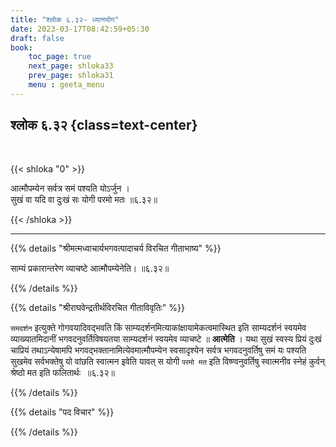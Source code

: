 ```yaml
---
title: "श्लोक ६.३२- ध्यानयोग"
date: 2023-03-17T08:42:59+05:30
draft: false
book:
    toc_page: true
    next_page: shloka33
    prev_page: shloka31
    menu : geeta_menu
---
```




## श्लोक ६.३२ {class=text-center}

<br/>

{{< shloka  "0"  >}}

आत्मौपम्येन सर्वत्र समं पश्यति योऽर्जुन ।  
सुखं वा यदि वा दुःखं सः योगी परमो मतः ॥६.३२॥

{{< /shloka >}}

---


{{% details "श्रीमत्मध्वाचार्यभगवत्पादाचर्य विरचित  गीताभाष्य" %}}

साम्यं प्रकारान्तरेण व्याचष्टे आत्मौपम्येनेति।  ॥६.३२॥

{{% /details %}}



{{% details "श्रीराघवेन्द्रतीर्थविरचित गीताविवृतिः" %}}

`समदर्शन` इत्युक्ते गोगवयादिवद्भवति किं 
साम्यदर्शनमित्याकांक्षायामेकत्वमास्थित इति साम्यदर्शनं स्वयमेव 
व्याख्यातमिदानीं भगवदनुवर्तिविषयतया साम्यदर्शनं स्वयमेव व्याचष्टे ॥ **आत्मेति** ।
यथा सुखं स्वस्य प्रियं दुःखं चाप्रियं तथाऽन्येषामपि भगवद्भक्तानामित्येवमात्मौपम्येन 
स्वसादृश्येन सर्वत्र भगवदनुवर्तिषु समं यः पश्यति सुखमेव सर्वभक्तेषु 
यो वांछति स्वात्मन इवेति यावत्‌ स योगी `परमो मत` इति 
विष्ण्वनुवर्तिषु स्वात्मनीव स्नेहं कुर्वन्‌ श्रेष्ठो मत इति फलितार्थः ‌ ॥६.३२॥


{{% /details %}}



{{% details "पद विचार" %}}


{{% /details %}}
